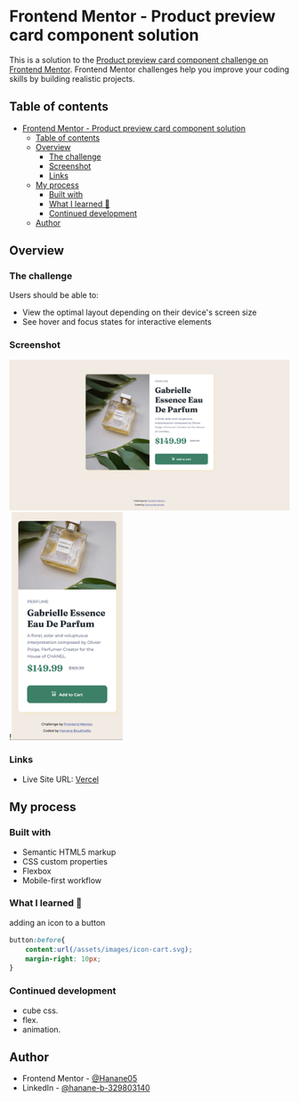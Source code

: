 # Frontend Mentor - Product preview card component solution

This is a solution to the [Product preview card component challenge on Frontend Mentor](https://www.frontendmentor.io/challenges/product-preview-card-component-GO7UmttRfa). Frontend Mentor challenges help you improve your coding skills by building realistic projects. 

## Table of contents

- [Frontend Mentor - Product preview card component solution](#frontend-mentor---product-preview-card-component-solution)
  - [Table of contents](#table-of-contents)
  - [Overview](#overview)
    - [The challenge](#the-challenge)
    - [Screenshot](#screenshot)
    - [Links](#links)
  - [My process](#my-process)
    - [Built with](#built-with)
    - [What I learned 🎉](#what-i-learned-)
    - [Continued development](#continued-development)
  - [Author](#author)


## Overview

### The challenge

Users should be able to:

- View the optimal layout depending on their device's screen size
- See hover and focus states for interactive elements

### Screenshot

![ desktop](/assets/images/desktop-screenshot.png) !<img src="/assets/images/mobile-screenshot.png" alt="mobile" width="200"/>


### Links

- Live Site URL: [Vercel](https://vercel.com/hanane05/product-preview-card-component)

## My process

### Built with

- Semantic HTML5 markup
- CSS custom properties
- Flexbox
- Mobile-first workflow


### What I learned 🎉

 adding an icon to a button
```css
button:before{
    content:url(/assets/images/icon-cart.svg);
    margin-right: 10px;
}

```

### Continued development

- cube css.
- flex.
- animation.

## Author

- Frontend Mentor - [@Hanane05](https://www.frontendmentor.io/profile/Hanane05)
- LinkedIn - [@hanane-b-329803140](https://www.linkedin.com/in/hanane-b-329803140/)
